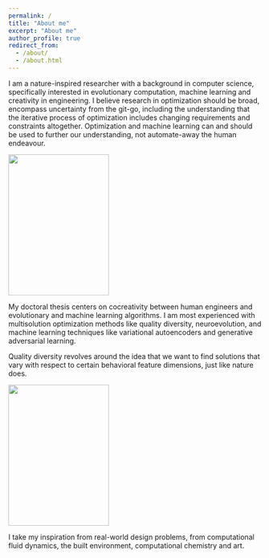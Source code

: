 ```yaml
---
permalink: /
title: "About me"
excerpt: "About me"
author_profile: true
redirect_from: 
  - /about/
  - /about.html
---
```


I am a nature-inspired researcher with a background in computer science, specifically interested in evolutionary computation, machine learning and creativity in engineering. I believe research in optimization should be broad, encompass uncertainty from the git-go, including the understanding that the iterative process of optimization includes changing requirements and constraints altogether. Optimization and machine learning can and should be used to further our understanding, not automate-away the human endeavour.

<img src="https://alexander-hagg.github.io/images/pub2.png" width="200" height="281">

My doctoral thesis centers on cocreativity between human engineers and evolutionary and machine learning algorithms. I am most experienced with multisolution optimization methods like quality diversity, neuroevolution, and machine learning techniques like variational autoencoders and generative adversarial learning.

Quality diversity revolves around the idea that we want to find solutions that vary with respect to certain behavioral feature dimensions, just like nature does.

<img src="https://alexander-hagg.github.io/images/pub5.png" width="200" height="281">

I take my inspiration from real-world design problems, from computational fluid dynamics, the built environment, computational chemistry and art.

